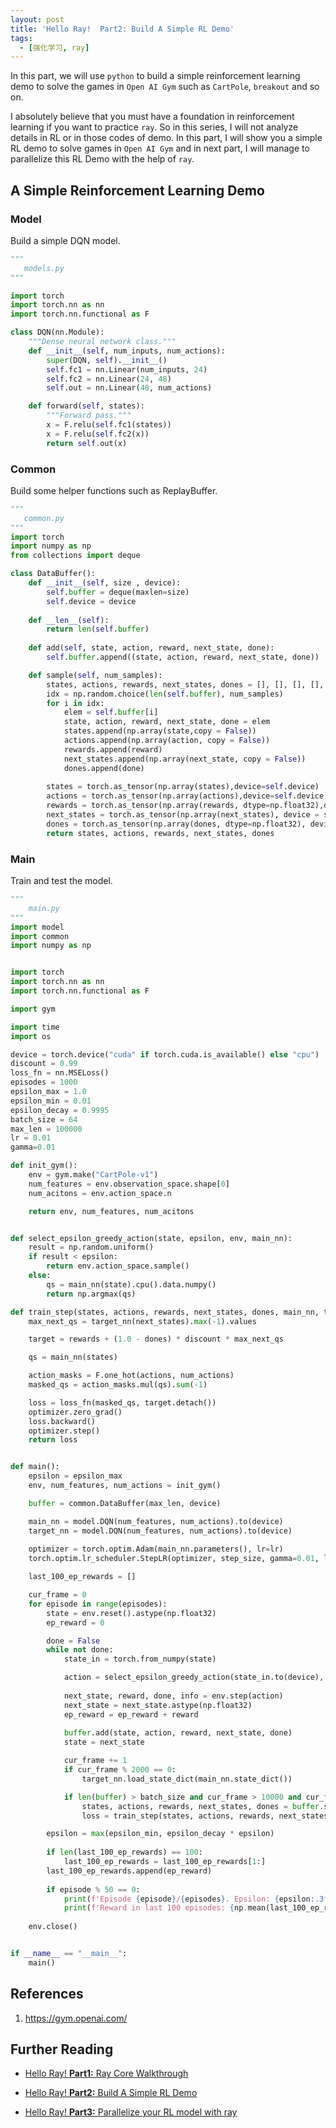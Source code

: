 ```yaml
---
layout: post
title: 'Hello Ray!  Part2: Build A Simple RL Demo'
tags:
  - [强化学习, ray]
---
```


In this part, we will use `python` to build a simple reinforcement learning demo to solve the games in `Open AI Gym` such as `CartPole`, `breakout`  and so on.

I absolutely believe that you must have a foundation in reinforcement learning if you want to practice `ray`. So in this series, I will not analyze details in RL or in those codes of demo. In this part, I will show you a simple RL demo to solve games in `Open AI Gym` and in next part, I will manage to parallelize this RL Demo with the help of `ray`.

## A Simple Reinforcement Learning Demo

### Model

Build a simple DQN model.

````python
"""
   models.py 
"""

import torch
import torch.nn as nn
import torch.nn.functional as F

class DQN(nn.Module):
    """Dense neural network class."""
    def __init__(self, num_inputs, num_actions):
        super(DQN, self).__init__()
        self.fc1 = nn.Linear(num_inputs, 24)
        self.fc2 = nn.Linear(24, 48)
        self.out = nn.Linear(48, num_actions)

    def forward(self, states):
        """Forward pass."""
        x = F.relu(self.fc1(states))
        x = F.relu(self.fc2(x))
        return self.out(x)
````



### Common

Build some helper functions such as ReplayBuffer.

````python
"""
   common.py 
"""
import torch
import numpy as np
from collections import deque

class DataBuffer():
    def __init__(self, size , device):
        self.buffer = deque(maxlen=size)
        self.device = device 
    
    def __len__(self):
        return len(self.buffer)
    
    def add(self, state, action, reward, next_state, done):
        self.buffer.append((state, action, reward, next_state, done))

    def sample(self, num_samples):
        states, actions, rewards, next_states, dones = [], [], [], [], []
        idx = np.random.choice(len(self.buffer), num_samples)
        for i in idx:
            elem = self.buffer[i]
            state, action, reward, next_state, done = elem
            states.append(np.array(state,copy = False))
            actions.append(np.array(action, copy = False))
            rewards.append(reward)
            next_states.append(np.array(next_state, copy = False))
            dones.append(done)
            
        states = torch.as_tensor(np.array(states),device=self.device)
        actions = torch.as_tensor(np.array(actions),device=self.device)
        rewards = torch.as_tensor(np.array(rewards, dtype=np.float32),device=self.device)
        next_states = torch.as_tensor(np.array(next_states), device = self.device)
        dones = torch.as_tensor(np.array(dones, dtype=np.float32), device = self.device)
        return states, actions, rewards, next_states, dones
````



### Main

Train and test the model.

````python
"""
    main.py
"""
import model
import common
import numpy as np


import torch
import torch.nn as nn
import torch.nn.functional as F

import gym

import time
import os

device = torch.device("cuda" if torch.cuda.is_available() else "cpu")
discount = 0.99
loss_fn = nn.MSELoss()  
episodes = 1000
epsilon_max = 1.0
epsilon_min = 0.01
epsilon_decay = 0.9995
batch_size = 64
max_len = 100000
lr = 0.01
gamma=0.01

def init_gym():
    env = gym.make("CartPole-v1")
    num_features = env.observation_space.shape[0]
    num_acitons = env.action_space.n

    return env, num_features, num_acitons


def select_epsilon_greedy_action(state, epsilon, env, main_nn):
    result = np.random.uniform()
    if result < epsilon:
        return env.action_space.sample()
    else:
        qs = main_nn(state).cpu().data.numpy()
        return np.argmax(qs)

def train_step(states, actions, rewards, next_states, dones, main_nn, target_nn, num_actions,optimizer):
    max_next_qs = target_nn(next_states).max(-1).values

    target = rewards + (1.0 - dones) * discount * max_next_qs

    qs = main_nn(states)

    action_masks = F.one_hot(actions, num_actions)
    masked_qs = action_masks.mul(qs).sum(-1)

    loss = loss_fn(masked_qs, target.detach())
    optimizer.zero_grad()
    loss.backward()
    optimizer.step()
    return loss


def main():
    epsilon = epsilon_max
    env, num_features, num_actions = init_gym()

    buffer = common.DataBuffer(max_len, device)

    main_nn = model.DQN(num_features, num_actions).to(device)
    target_nn = model.DQN(num_features, num_actions).to(device)
    
    optimizer = torch.optim.Adam(main_nn.parameters(), lr=lr)
    torch.optim.lr_scheduler.StepLR(optimizer, step_size, gamma=0.01, last_epoch=-1)

    last_100_ep_rewards = []

    cur_frame = 0
    for episode in range(episodes):
        state = env.reset().astype(np.float32)
        ep_reward = 0

        done = False
        while not done:
            state_in = torch.from_numpy(state)

            action = select_epsilon_greedy_action(state_in.to(device), epsilon, env, main_nn)
            
            next_state, reward, done, info = env.step(action)
            next_state = next_state.astype(np.float32)
            ep_reward = ep_reward + reward
            
            buffer.add(state, action, reward, next_state, done)
            state = next_state

            cur_frame += 1
            if cur_frame % 2000 == 0:
                target_nn.load_state_dict(main_nn.state_dict())

            if len(buffer) > batch_size and cur_frame > 10000 and cur_frame % 4 == 0:
                states, actions, rewards, next_states, dones = buffer.sample(batch_size)
                loss = train_step(states, actions, rewards, next_states, dones, main_nn, target_nn, num_actions, optimizer)

        epsilon = max(epsilon_min, epsilon_decay * epsilon)
        
        if len(last_100_ep_rewards) == 100:
            last_100_ep_rewards = last_100_ep_rewards[1:]
        last_100_ep_rewards.append(ep_reward)
        
        if episode % 50 == 0:
            print(f'Episode {episode}/{episodes}. Epsilon: {epsilon:.3f}.')
            print(f'Reward in last 100 episodes: {np.mean(last_100_ep_rewards):.2f}')
        
    env.close()


if __name__ == "__main__":
    main()


````



## References

1. https://gym.openai.com/ 





## Further Reading

- [Hello Ray!  **Part1:** Ray Core Walkthrough](https://ysyisyourbrother.github.io/Hello-Ray-Part1/)

- [Hello Ray!  **Part2:** Build A Simple RL Demo](https://ysyisyourbrother.github.io/Hello-Ray-Part2/)        

- [Hello Ray!  **Part3:** Parallelize your RL model with ray](https://ysyisyourbrother.github.io/Hello-Ray-Part3/)      